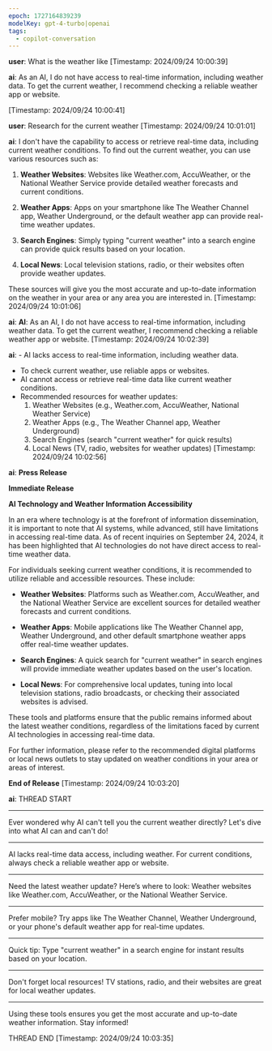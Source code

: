 ```yaml
---
epoch: 1727164839239
modelKey: gpt-4-turbo|openai
tags:
  - copilot-conversation
---
```


**user**: What is the weather like
[Timestamp: 2024/09/24 10:00:39]

**ai**: As an AI, I do not have access to real-time information, including weather data. To get the current weather, I recommend checking a reliable weather app or website. 

[Timestamp: 2024/09/24 10:00:41]

**user**: Research for the current weather
[Timestamp: 2024/09/24 10:01:01]

**ai**: I don't have the capability to access or retrieve real-time data, including current weather conditions. To find out the current weather, you can use various resources such as:

1. **Weather Websites**: Websites like Weather.com, AccuWeather, or the National Weather Service provide detailed weather forecasts and current conditions.

2. **Weather Apps**: Apps on your smartphone like The Weather Channel app, Weather Underground, or the default weather app can provide real-time weather updates.

3. **Search Engines**: Simply typing "current weather" into a search engine can provide quick results based on your location.

4. **Local News**: Local television stations, radio, or their websites often provide weather updates.

These sources will give you the most accurate and up-to-date information on the weather in your area or any area you are interested in.
[Timestamp: 2024/09/24 10:01:06]

**ai**: **AI**: As an AI, I do not have access to real-time information, including weather data. To get the current weather, I recommend checking a reliable weather app or website.
[Timestamp: 2024/09/24 10:02:39]

**ai**: - AI lacks access to real-time information, including weather data.
- To check current weather, use reliable apps or websites.
- AI cannot access or retrieve real-time data like current weather conditions.
- Recommended resources for weather updates:
  1. Weather Websites (e.g., Weather.com, AccuWeather, National Weather Service)
  2. Weather Apps (e.g., The Weather Channel app, Weather Underground)
  3. Search Engines (search "current weather" for quick results)
  4. Local News (TV, radio, websites for weather updates)
[Timestamp: 2024/09/24 10:02:56]

**ai**: **Press Release**

**Immediate Release**

**AI Technology and Weather Information Accessibility**

In an era where technology is at the forefront of information dissemination, it is important to note that AI systems, while advanced, still have limitations in accessing real-time data. As of recent inquiries on September 24, 2024, it has been highlighted that AI technologies do not have direct access to real-time weather data.

For individuals seeking current weather conditions, it is recommended to utilize reliable and accessible resources. These include:

- **Weather Websites**: Platforms such as Weather.com, AccuWeather, and the National Weather Service are excellent sources for detailed weather forecasts and current conditions.

- **Weather Apps**: Mobile applications like The Weather Channel app, Weather Underground, and other default smartphone weather apps offer real-time weather updates.

- **Search Engines**: A quick search for "current weather" in search engines will provide immediate weather updates based on the user's location.

- **Local News**: For comprehensive local updates, tuning into local television stations, radio broadcasts, or checking their associated websites is advised.

These tools and platforms ensure that the public remains informed about the latest weather conditions, regardless of the limitations faced by current AI technologies in accessing real-time data.

For further information, please refer to the recommended digital platforms or local news outlets to stay updated on weather conditions in your area or areas of interest.

**End of Release**
[Timestamp: 2024/09/24 10:03:20]

**ai**: THREAD START

---

Ever wondered why AI can't tell you the current weather directly? Let's dive into what AI can and can't do!

---

AI lacks real-time data access, including weather. For current conditions, always check a reliable weather app or website.

---

Need the latest weather update? Here’s where to look: Weather websites like Weather.com, AccuWeather, or the National Weather Service.

---

Prefer mobile? Try apps like The Weather Channel, Weather Underground, or your phone's default weather app for real-time updates.

---

Quick tip: Type "current weather" in a search engine for instant results based on your location.

---

Don't forget local resources! TV stations, radio, and their websites are great for local weather updates.

---

Using these tools ensures you get the most accurate and up-to-date weather information. Stay informed!

THREAD END
[Timestamp: 2024/09/24 10:03:35]